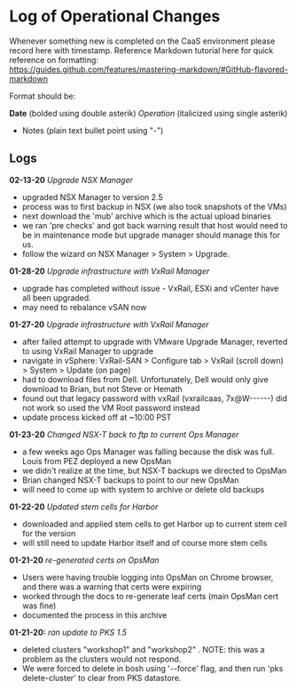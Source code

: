 # Log of Operational Changes

Whenever something new is completed on the CaaS environment please record here with timestamp.
Reference Markdown tutorial here for quick reference on formatting:  
https://guides.github.com/features/mastering-markdown/#GitHub-flavored-markdown

Format should be:

**Date** (bolded using double asterik) 
*Operation* (italicized using single asterik) 
- Notes (plain text bullet point using "-")

## Logs

**02-13-20**   *Upgrade NSX Manager*
 - upgraded NSX Manager to version 2.5
 - process was to first backup in NSX (we also took snapshots of the VMs)
 - next download the 'mub' archive which is the actual upload binaries
 - we ran 'pre checks' and got back warning result that host would need to be in maintenance mode but upgrade manager should manage this for us.
 - follow the wizard on NSX Manager > System > Upgrade.

**01-28-20**   *Upgrade infrastructure with VxRail Manager*
 - upgrade has completed without issue - VxRail, ESXi and vCenter have all been upgraded.
 - may need to rebalance vSAN now

**01-27-20**   *Upgrade infrastructure with VxRail Manager*
  - after failed attempt to upgrade with VMware Upgrade Manager, reverted to using VxRail Manager to upgrade
  - navigate in vSphere: VxRail-SAN > Configure tab > VxRail (scroll down) > System > Update (on page)
  - had to download files from Dell. Unfortunately, Dell would only give download to Brian, but not Steve or Hemath
  - found out that legacy password with vxRail (vxrailcaas,  7x@W------) did not work so used the VM Root password instead
  - update process kicked off at ~10:00 PST

**01-23-20**   *Changed NSX-T back to ftp to current Ops Manager*
 - a few weeks ago Ops Manager was falling because the disk was full.  Louis from PEZ deployed a new OpsMan
 - we didn't realize at the time, but NSX-T backups we directed to OpsMan
 - Brian changed NSX-T backups to point to our new OpsMan
 - will need to come up with system to archive or delete old backups

**01-22-20**
  *Updated stem cells for Harbor*
  - downloaded and applied stem cells to get Harbor up to current stem cell for the version
  - will still need to update Harbor itself and of course more stem cells

**01-21-20**
  *re-generated certs on OpsMan*
- Users were having trouble logging into OpsMan on Chrome browser, and there was a warning that certs were expiring
- worked through the docs to re-generate leaf certs (main OpsMan cert was fine)
- documented the process in this archive

**01-21-20:**   *ran update to PKS 1.5*
- deleted clusters "workshop1" and "workshop2" . NOTE: this was a problem as the clusters would not respond.  
- We were forced to delete in bosh using '--force' flag, and then run 'pks delete-cluster' to clear from PKS datastore.
   
